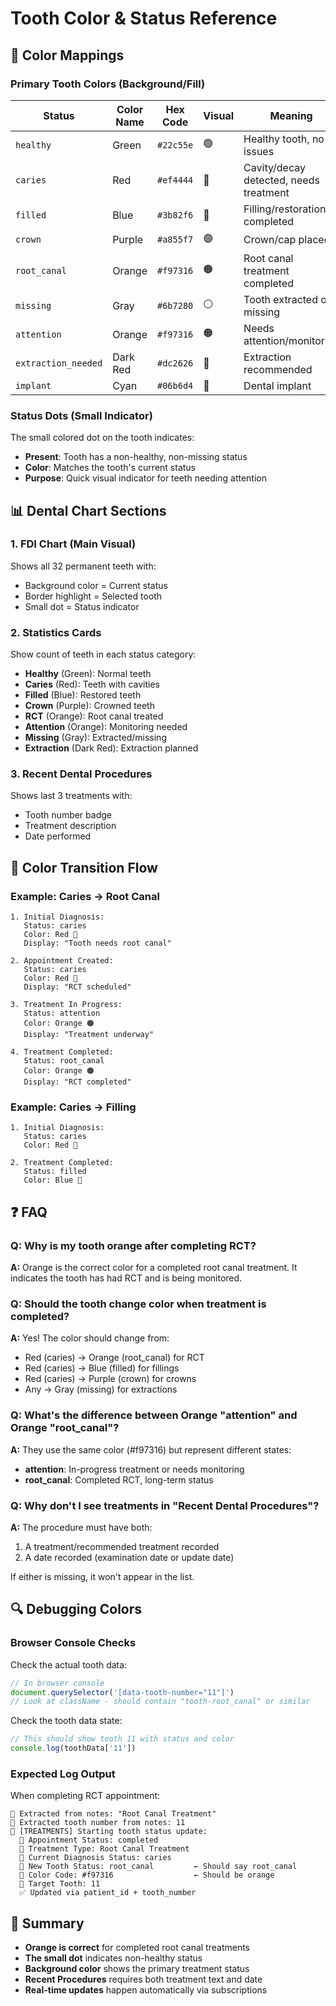 # Tooth Color & Status Reference

## 🎨 Color Mappings

### Primary Tooth Colors (Background/Fill)

| Status | Color Name | Hex Code | Visual | Meaning |
|--------|-----------|----------|--------|---------|
| `healthy` | Green | `#22c55e` | 🟢 | Healthy tooth, no issues |
| `caries` | Red | `#ef4444` | 🔴 | Cavity/decay detected, needs treatment |
| `filled` | Blue | `#3b82f6` | 🔵 | Filling/restoration completed |
| `crown` | Purple | `#a855f7` | 🟣 | Crown/cap placed |
| `root_canal` | Orange | `#f97316` | 🟠 | Root canal treatment completed |
| `missing` | Gray | `#6b7280` | ⚪ | Tooth extracted or missing |
| `attention` | Orange | `#f97316` | 🟠 | Needs attention/monitoring |
| `extraction_needed` | Dark Red | `#dc2626` | 🔴 | Extraction recommended |
| `implant` | Cyan | `#06b6d4` | 🔷 | Dental implant |

### Status Dots (Small Indicator)

The small colored dot on the tooth indicates:
- **Present**: Tooth has a non-healthy, non-missing status
- **Color**: Matches the tooth's current status
- **Purpose**: Quick visual indicator for teeth needing attention

## 📊 Dental Chart Sections

### 1. **FDI Chart (Main Visual)**
Shows all 32 permanent teeth with:
- Background color = Current status
- Border highlight = Selected tooth
- Small dot = Status indicator

### 2. **Statistics Cards**
Show count of teeth in each status category:
- **Healthy** (Green): Normal teeth
- **Caries** (Red): Teeth with cavities
- **Filled** (Blue): Restored teeth
- **Crown** (Purple): Crowned teeth
- **RCT** (Orange): Root canal treated
- **Attention** (Orange): Monitoring needed
- **Missing** (Gray): Extracted/missing
- **Extraction** (Dark Red): Extraction planned

### 3. **Recent Dental Procedures**
Shows last 3 treatments with:
- Tooth number badge
- Treatment description
- Date performed

## 🔄 Color Transition Flow

### Example: Caries → Root Canal

```
1. Initial Diagnosis:
   Status: caries
   Color: Red 🔴
   Display: "Tooth needs root canal"

2. Appointment Created:
   Status: caries
   Color: Red 🔴
   Display: "RCT scheduled"

3. Treatment In Progress:
   Status: attention
   Color: Orange 🟠
   Display: "Treatment underway"

4. Treatment Completed:
   Status: root_canal
   Color: Orange 🟠
   Display: "RCT completed"
```

### Example: Caries → Filling

```
1. Initial Diagnosis:
   Status: caries
   Color: Red 🔴

2. Treatment Completed:
   Status: filled
   Color: Blue 🔵
```

## ❓ FAQ

### Q: Why is my tooth orange after completing RCT?
**A:** Orange is the correct color for a completed root canal treatment. It indicates the tooth has had RCT and is being monitored.

### Q: Should the tooth change color when treatment is completed?
**A:** Yes! The color should change from:
- Red (caries) → Orange (root_canal) for RCT
- Red (caries) → Blue (filled) for fillings
- Red (caries) → Purple (crown) for crowns
- Any → Gray (missing) for extractions

### Q: What's the difference between Orange "attention" and Orange "root_canal"?
**A:** They use the same color (#f97316) but represent different states:
- **attention**: In-progress treatment or needs monitoring
- **root_canal**: Completed RCT, long-term status

### Q: Why don't I see treatments in "Recent Dental Procedures"?
**A:** The procedure must have both:
1. A treatment/recommended treatment recorded
2. A date recorded (examination date or update date)

If either is missing, it won't appear in the list.

## 🔍 Debugging Colors

### Browser Console Checks

Check the actual tooth data:
```javascript
// In browser console
document.querySelector('[data-tooth-number="11"]')
// Look at className - should contain "tooth-root_canal" or similar
```

Check the tooth data state:
```javascript
// This should show tooth 11 with status and color
console.log(toothData['11'])
```

### Expected Log Output

When completing RCT appointment:
```
📝 Extracted from notes: "Root Canal Treatment"
🦷 Extracted tooth number from notes: 11
🦷 [TREATMENTS] Starting tooth status update:
  📅 Appointment Status: completed
  🔧 Treatment Type: Root Canal Treatment
  🦷 Current Diagnosis Status: caries
  🎯 New Tooth Status: root_canal         ← Should say root_canal
  🎨 Color Code: #f97316                  ← Should be orange
  🦷 Target Tooth: 11
  ✅ Updated via patient_id + tooth_number
```

## 🎯 Summary

- **Orange is correct** for completed root canal treatments
- **The small dot** indicates non-healthy status
- **Background color** shows the primary treatment status
- **Recent Procedures** requires both treatment text and date
- **Real-time updates** happen automatically via subscriptions